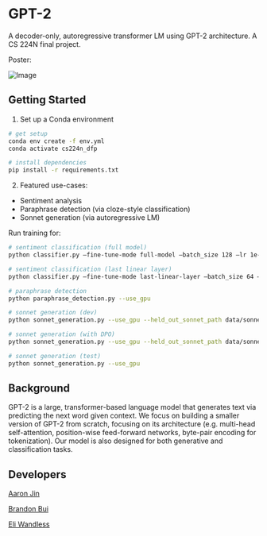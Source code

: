 # GPT-2

A decoder-only, autoregressive transformer LM using GPT-2 architecture. A CS 224N final project.

Poster:

![Image](https://github.com/user-attachments/assets/b469b340-000f-4dc6-810c-116e39056dbc)

## Getting Started

1. Set up a Conda environment

```bash
# get setup
conda env create -f env.yml
conda activate cs224n_dfp

# install dependencies
pip install -r requirements.txt
```

2. Featured use-cases:

- Sentiment analysis
- Paraphrase detection (via cloze-style classification)
- Sonnet generation (via autoregressive LM)

Run training for:

```bash
# sentiment classification (full model)
python classifier.py –fine-tune-mode full-model –batch_size 128 –lr 1e-5 hidden_dropout_prob=0.1 –epochs=10

# sentiment classification (last linear layer)
python classifier.py –fine-tune-mode last-linear-layer –batch_size 64 –lr 1e-3 hidden_dropout_prob=0.1 –epochs=10
```

```bash
# paraphrase detection
python paraphrase_detection.py --use_gpu
```

```bash
# sonnet generation (dev)
python sonnet_generation.py --use_gpu --held_out_sonnet_path data/sonnets_held_out_dev.txt --sonnet_out predictions/generated_sonnets_dev.txt

# sonnet generation (with DPO)
python sonnet_generation.py --use_gpu --held_out_sonnet_path data/sonnets_held_out_dev.txt --sonnet_out predictions/generated_sonnets_dev.txt --dpo_mode

# sonnet generation (test)
python sonnet_generation.py --use_gpu
```

## Background

GPT-2 is a large, transformer-based language model that generates text via predicting the next word given context. We focus on building a smaller version of GPT-2 from scratch, focusing on its architecture (e.g. multi-head self-attention, position-wise feed-forward networks, byte-pair encoding for tokenization). Our model is also designed for both generative and classification tasks.

## Developers

[Aaron Jin](https://github.com/aaronkjin)

[Brandon Bui](https://github.com/brandonbui5)

[Eli Wandless](https://github.com/elidbc)
